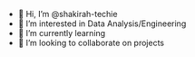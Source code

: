 - 👋 Hi, I’m @shakirah-techie
- 👀 I’m interested in Data Analysis/Engineering
- 🌱 I’m currently learning 
- 💞️ I’m looking to collaborate on projects


<!---
shakirah-techie/shakirah-techie is a ✨ special ✨ repository because its `README.md` (this file) appears on your GitHub profile.
You can click the Preview link to take a look at your changes.
--->
